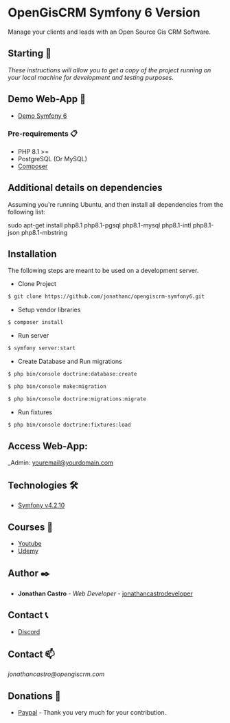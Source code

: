 # OpenGisCRM Symfony 6 Version
Manage your clients and leads with an Open Source Gis CRM Software.

## Starting 🚀

_These instructions will allow you to get a copy of the project running on your local machine for development and testing purposes._

## Demo Web-App :movie_camera: 


* [Demo Symfony 6](https://www.youtube.com/watch?v=nDQmo14mxuk)

### Pre-requirements 📋

- PHP 8.1 >=
- PostgreSQL (Or MySQL)
- [Composer](https://getcomposer.org/)

## Additional details on dependencies

Assuming you're running Ubuntu, and then install all dependencies from the following list:

sudo apt-get install php8.1 php8.1-pgsql php8.1-mysql php8.1-intl php8.1-json php8.1-mbstring

## Installation

The following steps are meant to be used on a development server.


- Clone Project

```bash
$ git clone https://github.com/jonathanc/opengiscrm-symfony6.git
``` 
- Setup vendor libraries 

```bash
$ composer install
```
- Run server 

```bash
$ symfony server:start
```
- Create Database and Run migrations

```bash
$ php bin/console doctrine:database:create
```

```bash
$ php bin/console make:migration  
```

```bash
$ php bin/console doctrine:migrations:migrate  
```

- Run fixtures

```bash
$ php bin/console doctrine:fixtures:load 
```

## Access Web-App:

_Admin: youremail@yourdomain.com

## Technologies 🛠️

* [Symfony v4.2.10](https://codeigniter.com/user_guide/index.html) 

## Courses :movie_camera: 

* [Youtube](https://www.youtube.com/channel/UCh7tHVI7ZmqJbJmpPlvl7HQ)
* [Udemy](https://www.udemy.com/course/codeigniter-4-desarrollando-en-linux/?referralCode=9607DCD14D42AE5C29F9)    

## Author ✒️

* **Jonathan Castro** - *Web Developer* - [jonathancastrodeveloper](https://github.com/jonathancastrodeveloper)

## Contact :telephone_receiver:

* [Discord](https://discord.gg/hzgXcPxkmq)

## Contact :mailbox:

_jonathancastro@opengiscrm.com_

## Donations 🎁

* [Paypal](https://paypal.me/joncastroweb?locale.x=es_XC) - Thank you very much for your contribution.
